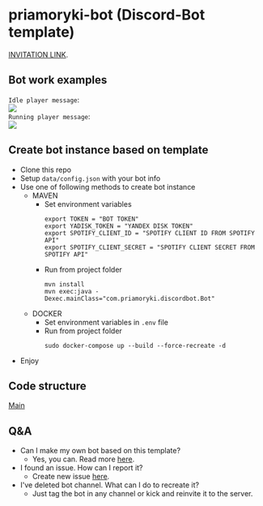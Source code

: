 # priamoryki-bot (Discord-Bot template)

[INVITATION LINK](https://discord.com/oauth2/authorize?client_id=848999847229915147&permissions=2167532560&scope=bot%20applications.commands).

## Bot work examples

`Idle player message`:  
![](data/img/player_message_idle_example.png)  
`Running player message`:  
![](data/img/running_player_message_example.png)  

## Create bot instance based on template

* Clone this repo
* Setup `data/config.json` with your bot info
* Use one of following methods to create bot instance
  * MAVEN
    * Set environment variables
        ```shell
        export TOKEN = "BOT TOKEN"
        export YADISK_TOKEN = "YANDEX DISK TOKEN"
        export SPOTIFY_CLIENT_ID = "SPOTIFY CLIENT ID FROM SPOTIFY API"
        export SPOTIFY_CLIENT_SECRET = "SPOTIFY CLIENT SECRET FROM SPOTIFY API"
        ```
    * Run from project folder
        ```shell
        mvn install
        mvn exec:java -Dexec.mainClass="com.priamoryki.discordbot.Bot"
        ```
  * DOCKER
    * Set environment variables in `.env` file
    * Run from project folder
        ```shell
        sudo docker-compose up --build --force-recreate -d
        ```
* Enjoy

## Code structure

[Main](src/main/java/com/priamoryki/discordbot/Bot.java)

## Q&A

* Can I make my own bot based on this template?
  * Yes, you can. Read more [here](#create-bot-instance-based-on-template).
* I found an issue. How can I report it?
  * Create new issue [here](https://github.com/priamoryki/priamoryki-bot/issues).
* I've deleted bot channel. What can I do to recreate it?
  * Just tag the bot in any channel or kick and reinvite it to the server.
